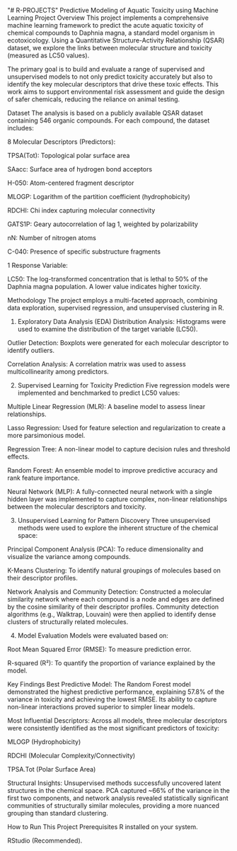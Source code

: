 "# R-PROJECTS" 
Predictive Modeling of Aquatic Toxicity using Machine Learning
Project Overview
This project implements a comprehensive machine learning framework to predict the acute aquatic toxicity of chemical compounds to Daphnia magna, a standard model organism in ecotoxicology. Using a Quantitative Structure-Activity Relationship (QSAR) dataset, we explore the links between molecular structure and toxicity (measured as LC50 values).

The primary goal is to build and evaluate a range of supervised and unsupervised models to not only predict toxicity accurately but also to identify the key molecular descriptors that drive these toxic effects. This work aims to support environmental risk assessment and guide the design of safer chemicals, reducing the reliance on animal testing.

Dataset
The analysis is based on a publicly available QSAR dataset containing 546 organic compounds. For each compound, the dataset includes:

8 Molecular Descriptors (Predictors):

TPSA(Tot): Topological polar surface area

SAacc: Surface area of hydrogen bond acceptors

H-050: Atom-centered fragment descriptor

MLOGP: Logarithm of the partition coefficient (hydrophobicity)

RDCHI: Chi index capturing molecular connectivity

GATS1P: Geary autocorrelation of lag 1, weighted by polarizability

nN: Number of nitrogen atoms

C-040: Presence of specific substructure fragments

1 Response Variable:

LC50: The log-transformed concentration that is lethal to 50% of the Daphnia magna population. A lower value indicates higher toxicity.

Methodology
The project employs a multi-faceted approach, combining data exploration, supervised regression, and unsupervised clustering in R.

1. Exploratory Data Analysis (EDA)
Distribution Analysis: Histograms were used to examine the distribution of the target variable (LC50).

Outlier Detection: Boxplots were generated for each molecular descriptor to identify outliers.

Correlation Analysis: A correlation matrix was used to assess multicollinearity among predictors.

2. Supervised Learning for Toxicity Prediction
Five regression models were implemented and benchmarked to predict LC50 values:

Multiple Linear Regression (MLR): A baseline model to assess linear relationships.

Lasso Regression: Used for feature selection and regularization to create a more parsimonious model.

Regression Tree: A non-linear model to capture decision rules and threshold effects.

Random Forest: An ensemble model to improve predictive accuracy and rank feature importance.

Neural Network (MLP): A fully-connected neural network with a single hidden layer was implemented to capture complex, non-linear relationships between the molecular descriptors and toxicity.

3. Unsupervised Learning for Pattern Discovery
Three unsupervised methods were used to explore the inherent structure of the chemical space:

Principal Component Analysis (PCA): To reduce dimensionality and visualize the variance among compounds.

K-Means Clustering: To identify natural groupings of molecules based on their descriptor profiles.

Network Analysis and Community Detection: Constructed a molecular similarity network where each compound is a node and edges are defined by the cosine similarity of their descriptor profiles. Community detection algorithms (e.g., Walktrap, Louvain) were then applied to identify dense clusters of structurally related molecules.

4. Model Evaluation
Models were evaluated based on:

Root Mean Squared Error (RMSE): To measure prediction error.

R-squared (R²): To quantify the proportion of variance explained by the model.

Key Findings
Best Predictive Model: The Random Forest model demonstrated the highest predictive performance, explaining 57.8% of the variance in toxicity and achieving the lowest RMSE. Its ability to capture non-linear interactions proved superior to simpler linear models.

Most Influential Descriptors: Across all models, three molecular descriptors were consistently identified as the most significant predictors of toxicity:

MLOGP (Hydrophobicity)

RDCHI (Molecular Complexity/Connectivity)

TPSA.Tot (Polar Surface Area)

Structural Insights: Unsupervised methods successfully uncovered latent structures in the chemical space. PCA captured ~66% of the variance in the first two components, and network analysis revealed statistically significant communities of structurally similar molecules, providing a more nuanced grouping than standard clustering.

How to Run This Project
Prerequisites
R installed on your system.

RStudio (Recommended).
